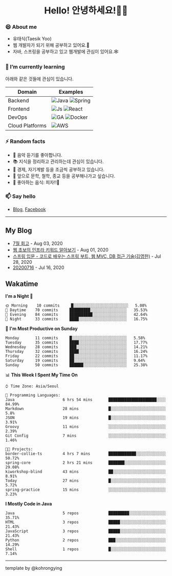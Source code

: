 # <div align="center">Hello! 안녕하세요!👩‍💻</div>

### 😄 About me
* 유태식(Taesik Yoo)
* 웹 개발자가 되기 위해 공부하고 있어요.📝 
* 자바, 스프링을 공부하고 있고 웹개발에 관심이 있어요.🕸

### 🌱 I’m currently learning
아래와 같은 것들에 관심이 있습니다.

|Domain|Examples|
|---|---|
|Backend|![Java](https://img.shields.io/badge/java-green?style=for-the-badge&logo=java&logoColor=white) ![Spring](https://img.shields.io/badge/spring-green?style=for-the-badge&logo=spring&logoColor=white)  |
|Frontend| ![Js](https://img.shields.io/badge/javascript-blue?style=for-the-badge&logo=javascript&logoColor=white) ![React](https://img.shields.io/badge/react-blue?style=for-the-badge&logo=react&logoColor=white) |
|DevOps|![GA](https://img.shields.io/badge/Github_Actions-purple?style=for-the-badge&logo=github) ![Docker](https://img.shields.io/badge/Docker-purple?style=for-the-badge&logo=docker&logoColor=white)  |
|Cloud Platforms|![AWS](https://img.shields.io/badge/AWS-orange?style=for-the-badge&logo=amazon-aws) |


### ⚡ Random facts
- 🎸 음악 듣기를 좋아합니다.
- 📚 지식을 정리하고 관리하는데 관심이 있습니다.
- 💸 경제, 자기계발 등을 조금씩 공부하고 있습니다.
- 🤔 앞으로 문학, 철학, 종교 등을 공부해나가고 싶습니다.
- 🍲 좋아하는 음식: 피자!!🍕


### 📫 Say hello
- [Blog](https://isholiday.tistory.com),
[Facebook](https://www.facebook.com/yootsets)

---

## My Blog
<!-- BLOGPOSTS:START -->
<!-- BLOGPOSTS:END -->
- [7월 회고](https://isholiday.tistory.com/21) - Aug 03, 2020<br>
- [웹 초보의 인프라 키워드 알아보기](https://isholiday.tistory.com/19) - Aug 01, 2020<br>
- [스프링 입문 - 코드로 배우는 스프링 부트, 웹 MVC, DB 접근 기술(김영한)](https://isholiday.tistory.com/18) - Jul 28, 2020<br>
- [20200716](https://isholiday.tistory.com/14) - Jul 16, 2020<br>

## Wakatime
<!--START_SECTION:waka-->
**I'm a Night 🦉** 

```text
🌞 Morning    10 commits     █░░░░░░░░░░░░░░░░░░░░░░░░   5.08% 
🌆 Daytime    70 commits     █████████░░░░░░░░░░░░░░░░   35.53% 
🌃 Evening    84 commits     ██████████░░░░░░░░░░░░░░░   42.64% 
🌙 Night      33 commits     ████░░░░░░░░░░░░░░░░░░░░░   16.75%

```
📅 **I'm Most Productive on Sunday** 

```text
Monday       11 commits     █░░░░░░░░░░░░░░░░░░░░░░░░   5.58% 
Tuesday      35 commits     ████░░░░░░░░░░░░░░░░░░░░░   17.77% 
Wednesday    28 commits     ███░░░░░░░░░░░░░░░░░░░░░░   14.21% 
Thursday     32 commits     ████░░░░░░░░░░░░░░░░░░░░░   16.24% 
Friday       22 commits     ██░░░░░░░░░░░░░░░░░░░░░░░   11.17% 
Saturday     19 commits     ██░░░░░░░░░░░░░░░░░░░░░░░   9.64% 
Sunday       50 commits     ██████░░░░░░░░░░░░░░░░░░░   25.38%

```


📊 **This Week I Spent My Time On** 

```text
⌚︎ Time Zone: Asia/Seoul

💬 Programming Languages: 
Java                     6 hrs 54 mins       █████████████████████░░░░   84.99% 
Markdown                 28 mins             █░░░░░░░░░░░░░░░░░░░░░░░░   5.8% 
JSON                     19 mins             █░░░░░░░░░░░░░░░░░░░░░░░░   3.91% 
Groovy                   11 mins             ░░░░░░░░░░░░░░░░░░░░░░░░░   2.39% 
Git Config               7 mins              ░░░░░░░░░░░░░░░░░░░░░░░░░   1.46%

🐱‍💻 Projects: 
border-collie-ts         4 hrs 7 mins        ████████████░░░░░░░░░░░░░   50.72% 
spring-core              2 hrs 21 mins       ███████░░░░░░░░░░░░░░░░░░   29.08% 
kiworkshop-blind         43 mins             ██░░░░░░░░░░░░░░░░░░░░░░░   8.91% 
Today                    27 mins             █░░░░░░░░░░░░░░░░░░░░░░░░   5.72% 
spring-practice          15 mins             ░░░░░░░░░░░░░░░░░░░░░░░░░   3.23%

```

**I Mostly Code in Java** 

```text
Java                     5 repos             █████████░░░░░░░░░░░░░░░░   35.71% 
HTML                     3 repos             █████░░░░░░░░░░░░░░░░░░░░   21.43% 
JavaScript               3 repos             █████░░░░░░░░░░░░░░░░░░░░   21.43% 
Python                   2 repos             ███░░░░░░░░░░░░░░░░░░░░░░   14.29% 
Shell                    1 repos             █░░░░░░░░░░░░░░░░░░░░░░░░   7.14%

```



<!--END_SECTION:waka-->

---

template by @kohrongying

 <!--
 **taesikyoo/taesikyoo** is a ✨ _special_ ✨ repository because its `README.md` (this file) appears on your GitHub profile.
 
 Here are some ideas to get you started:
 
 - 🔭 I’m currently working on ...
 - 🌱 I’m currently learning ...
 - 👯 I’m looking to collaborate on ...
 - 🤔 I’m looking for help with ...
 - 💬 Ask me about ...
 - 📫 How to reach me: ...
 - 😄 Pronouns: ...
 - ⚡ Fun fact: ...
 --> 